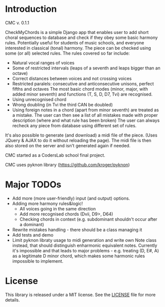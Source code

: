 # Introduction

CMC v. 0.1.1

CheckMyChords is a simple Django app that enables user to add short choral sequences to database and check if they obey some basic harmony rules.
Potentially useful for students of music schools, and everyone interested in classical (tonal) harmony.
The piece can be checked using some (or all) selected rules. The rules covered so far include:
* Natural vocal ranges of voices
* Some of restricted intervals (leaps of a seventh and leaps bigger than an octave)
* Correct distances between voices and not crossing voices
* Restricted paralels: consecutive and anticonsecutive unisons, perfect fifths and octaves
The most basic chord modes (minor, major, with added minor seventh) and functions (T, S, D, D7, Tvi) are recognised.
* Using unrecognised chord
* Wrong doubling (in Tvi the third CAN be doubled)
* Using foreign notes in a chord (apart from minor seventh)
are treated as a mistake. 
The user can then see a list of all mistakes made with proper description (where and what rule has been broken)
The user can always recheck any piece from database using different set of rules.

It's also possible to generate (and download) a midi file of the piece. (Uses JQuery & AJAX to do it without reloading the page).
The midi file is then also stored on the server and isn't generated again if needed.

CMC started as a CodersLab school final project.

CMC uses pyknon library (https://github.com/kroger/pyknon)

# Major TODOs

* Add more (more user-friendly) input (and output) options.
* Adding more harmony rules&logic!
  * All voices going in the same direction
  * Add more recognised chords (Dvii, D9>, D64)
  * Checking chords in context (e.g. subdominant shouldn't occur after a dominant)
* Rewrite mistakes handling - there should be a class managing it
* Add tests and demo
* Limit pyknon libraty usage to midi generation and write own Note class instead, that should distinguish enharmonic equivalent notes. Currently it's impossible and that leads to major problems - e.g. treating (D, E#, A) as a legitimate D minor chord, which makes some harmonic rules impossible to implement.

# License

This library is released under a MIT license. See the [LICENSE](LICENSE.md) file for more details.



